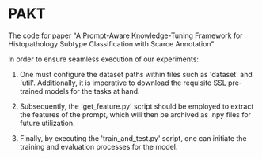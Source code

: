 # PAKT
The code for paper "A Prompt-Aware Knowledge-Tuning Framework for Histopathology Subtype Classification with Scarce Annotation"

In order to ensure seamless execution of our experiments:

1. One must configure the dataset paths within files such as 'dataset' and 'util'. Additionally, it is imperative to download the requisite SSL pre-trained models for the tasks at hand.
   
2. Subsequently, the 'get_feature.py' script should be employed to extract the features of the prompt, which will then be archived as .npy files for future utilization.
  
3. Finally, by executing the 'train_and_test.py' script, one can initiate the training and evaluation processes for the model.
